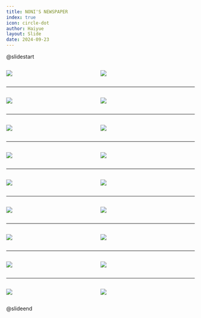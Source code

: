 ```yaml
---
title: NONI'S NEWSPAPER
index: true
icon: circle-dot
author: Haiyue
layout: Slide
date: 2024-09-23
---
```

 
@slidestart

<div style="display:flex">
<div style="flex:1">

![](https://raw.githubusercontent.com/yclord/reading/refs/heads/master/english/Level-U/NONI'S%20NEWSPAPER/001.webp)
</div>
<div style="flex:1">

![](https://raw.githubusercontent.com/yclord/reading/refs/heads/master/english/Level-U/NONI'S%20NEWSPAPER/002.webp)
</div>
</div>

---

<div style="display:flex">
<div style="flex:1">

![](https://raw.githubusercontent.com/yclord/reading/refs/heads/master/english/Level-U/NONI'S%20NEWSPAPER/003.webp)
</div>
<div style="flex:1">

![](https://raw.githubusercontent.com/yclord/reading/refs/heads/master/english/Level-U/NONI'S%20NEWSPAPER/004.webp)
</div>
</div>

---

<div style="display:flex">
<div style="flex:1">

![](https://raw.githubusercontent.com/yclord/reading/refs/heads/master/english/Level-U/NONI'S%20NEWSPAPER/005.webp)
</div>
<div style="flex:1">

![](https://raw.githubusercontent.com/yclord/reading/refs/heads/master/english/Level-U/NONI'S%20NEWSPAPER/006.webp)
</div>
</div>

---

<div style="display:flex">
<div style="flex:1">

![](https://raw.githubusercontent.com/yclord/reading/refs/heads/master/english/Level-U/NONI'S%20NEWSPAPER/007.webp)
</div>
<div style="flex:1">

![](https://raw.githubusercontent.com/yclord/reading/refs/heads/master/english/Level-U/NONI'S%20NEWSPAPER/008.webp)
</div>
</div>

---

<div style="display:flex">
<div style="flex:1">

![](https://raw.githubusercontent.com/yclord/reading/refs/heads/master/english/Level-U/NONI'S%20NEWSPAPER/009.webp)
</div>
<div style="flex:1">

![](https://raw.githubusercontent.com/yclord/reading/refs/heads/master/english/Level-U/NONI'S%20NEWSPAPER/010.webp)
</div>
</div>

---

<div style="display:flex">
<div style="flex:1">

![](https://raw.githubusercontent.com/yclord/reading/refs/heads/master/english/Level-U/NONI'S%20NEWSPAPER/011.webp)
</div>
<div style="flex:1">

![](https://raw.githubusercontent.com/yclord/reading/refs/heads/master/english/Level-U/NONI'S%20NEWSPAPER/012.webp)
</div>
</div>

---

<div style="display:flex">
<div style="flex:1">

![](https://raw.githubusercontent.com/yclord/reading/refs/heads/master/english/Level-U/NONI'S%20NEWSPAPER/013.webp)
</div>
<div style="flex:1">

![](https://raw.githubusercontent.com/yclord/reading/refs/heads/master/english/Level-U/NONI'S%20NEWSPAPER/014.webp)
</div>
</div>

---

<div style="display:flex">
<div style="flex:1">

![](https://raw.githubusercontent.com/yclord/reading/refs/heads/master/english/Level-U/NONI'S%20NEWSPAPER/015.webp)
</div>
<div style="flex:1">

![](https://raw.githubusercontent.com/yclord/reading/refs/heads/master/english/Level-U/NONI'S%20NEWSPAPER/016.webp)
</div>
</div>

---

<div style="display:flex">
<div style="flex:1">

![](https://raw.githubusercontent.com/yclord/reading/refs/heads/master/english/Level-U/NONI'S%20NEWSPAPER/017.webp)
</div>
<div style="flex:1">

![](https://raw.githubusercontent.com/yclord/reading/refs/heads/master/english/Level-U/NONI'S%20NEWSPAPER/018.webp)
</div>
</div>

@slideend